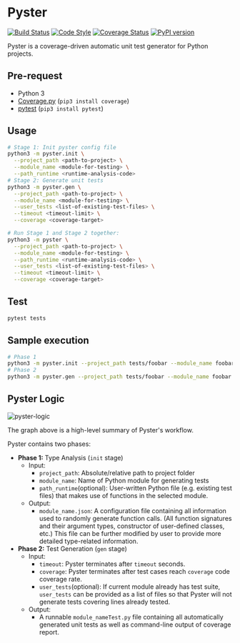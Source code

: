# Pyster
[![Build Status](https://travis-ci.com/WenhaoSu/pyster.svg?branch=main)](https://travis-ci.com/WenhaoSu/pyster) [![Code Style](https://img.shields.io/badge/code%20style-black-000000.svg)](https://github.com/psf/black) [![Coverage Status](https://coveralls.io/repos/github/WenhaoSu/pyster/badge.svg?branch=main)](https://coveralls.io/github/WenhaoSu/pyster?branch=main) [![PyPI version](https://badge.fury.io/py/pyster-python.svg)](https://badge.fury.io/py/pyster-python)

Pyster is a coverage-driven automatic unit test generator for Python projects.

## Pre-request
- Python 3
- [Coverage.py](https://coverage.readthedocs.io/en/coverage-5.3/) (`pip3 install coverage`)
- [pytest](https://docs.pytest.org/en/stable/) (`pip3 install pytest`)

## Usage
```bash
# Stage 1: Init pyster config file
python3 -m pyster.init \
  --project_path <path-to-project> \
  --module_name <module-for-testing> \
  --path_runtime <runtime-analysis-code>
# Stage 2: Generate unit tests
python3 -m pyster.gen \
  --project_path <path-to-project> \
  --module_name <module-for-testing> \
  --user_tests <list-of-existing-test-files> \
  --timeout <timeout-limit> \
  --coverage <coverage-target>

# Run Stage 1 and Stage 2 together:
python3 -m pyster \
  --project_path <path-to-project> \
  --module_name <module-for-testing> \
  --path_runtime <runtime-analysis-code> \
  --user_tests <list-of-existing-test-files> \
  --timeout <timeout-limit> \
  --coverage <coverage-target>
```

## Test
```bash
pytest tests
```

## Sample execution
```bash
# Phase 1
python3 -m pyster.init --project_path tests/foobar --module_name foobar.foobar
# Phase 2
python3 -m pyster.gen --project_path tests/foobar --module_name foobar.foobar -t 1 -c 80
```

## Pyster Logic

![pyster-logic](https://i.imgur.com/dSWnWbF.png)

The graph above is a high-level summary of Pyster's workflow. 

Pyster contains two phases:
- **Phase 1:** Type Analysis (`init` stage)
    - Input:
        - `project_path`: Absolute/relative path to project folder
        - `module_name`: Name of Python module for generating tests
        - `path_runtime`(optional): User-written Python file (e.g. existing test files) that makes use of functions in the selected module.
    - Output:
        - `module_name.json`: A configuration file containing all information used to randomly generate function calls. (All function signatures and their argument types, constructor of user-defined classes, etc.) This file can be further modified by user to provide more detailed type-related information.
- **Phase 2:** Test Generation (`gen` stage)
    - Input:
        - `timeout`: Pyster terminates after `timeout` seconds.
        - `coverage`: Pyster terminates after test cases reach `coverage` code coverage rate.
        - `user_tests`(optional): If current module already has test suite, `user_tests` can be provided as a list of files so that Pyster will not generate tests covering lines already tested.
    - Output:
        - A runnable `module_nameTest.py` file containing all automatically generated unit tests as well as command-line output of coverage report.
